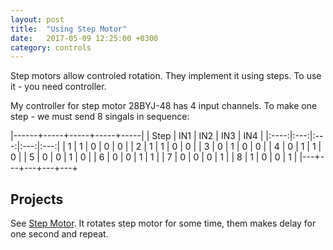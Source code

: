 ```yaml
---
layout: post
title:  "Using Step Motor"
date:   2017-05-09 12:25:00 +0300
category: controls
---
```


Step motors allow controled rotation. They implement it using steps. To use it - you need controller.

My controller for step motor 28BYJ-48 has 4 input channels. To make one step - we must send 8 singals in sequence:

|------+-----+-----+-----+-----|
| Step | IN1 | IN2 | IN3 | IN4 |
|:----:|:---:|:---:|:---:|:---:|
| 1 | 1 | 0 | 0 | 0 |
| 2 | 1 | 1 | 0 | 0 |
| 3 | 0 | 1 | 0 | 0 |
| 4 | 0 | 1 | 1 | 0 |
| 5 | 0 | 0 | 1 | 0 |
| 6 | 0 | 0 | 1 | 1 |
| 7 | 0 | 0 | 0 | 1 |
| 8 | 1 | 0 | 0 | 1 |
|---+---+---+---+---+

Projects
--------

See [Step Motor][stepmotor-github]. It rotates step motor for some time, them makes delay for one second and repeat.

[stepmotor-github]: https://github.com/dmytrolev/IoT/tree/master/stepmotor